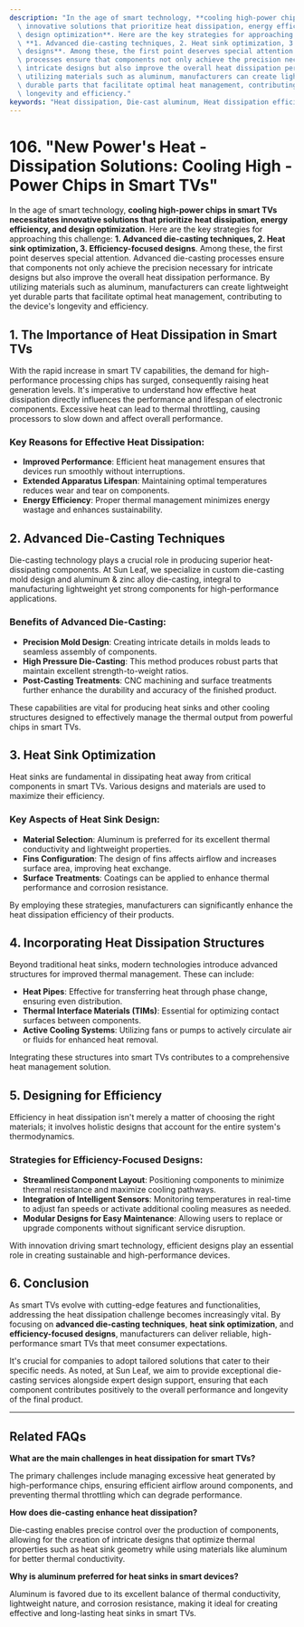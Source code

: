 ```yaml
---
description: "In the age of smart technology, **cooling high-power chips in smart TVs necessitates\
  \ innovative solutions that prioritize heat dissipation, energy efficiency, and\
  \ design optimization**. Here are the key strategies for approaching this challenge:\
  \ **1. Advanced die-casting techniques, 2. Heat sink optimization, 3. Efficiency-focused\
  \ designs**. Among these, the first point deserves special attention. Advanced die-casting\
  \ processes ensure that components not only achieve the precision necessary for\
  \ intricate designs but also improve the overall heat dissipation performance. By\
  \ utilizing materials such as aluminum, manufacturers can create lightweight yet\
  \ durable parts that facilitate optimal heat management, contributing to the device's\
  \ longevity and efficiency."
keywords: "Heat dissipation, Die-cast aluminum, Heat dissipation efficiency, Heat sink"
---
```

# 106. "New Power's Heat - Dissipation Solutions: Cooling High - Power Chips in Smart TVs"

In the age of smart technology, **cooling high-power chips in smart TVs necessitates innovative solutions that prioritize heat dissipation, energy efficiency, and design optimization**. Here are the key strategies for approaching this challenge: **1. Advanced die-casting techniques, 2. Heat sink optimization, 3. Efficiency-focused designs**. Among these, the first point deserves special attention. Advanced die-casting processes ensure that components not only achieve the precision necessary for intricate designs but also improve the overall heat dissipation performance. By utilizing materials such as aluminum, manufacturers can create lightweight yet durable parts that facilitate optimal heat management, contributing to the device's longevity and efficiency.

## **1. The Importance of Heat Dissipation in Smart TVs**

With the rapid increase in smart TV capabilities, the demand for high-performance processing chips has surged, consequently raising heat generation levels. It's imperative to understand how effective heat dissipation directly influences the performance and lifespan of electronic components. Excessive heat can lead to thermal throttling, causing processors to slow down and affect overall performance. 

### Key Reasons for Effective Heat Dissipation:

- **Improved Performance**: Efficient heat management ensures that devices run smoothly without interruptions.
- **Extended Apparatus Lifespan**: Maintaining optimal temperatures reduces wear and tear on components.
- **Energy Efficiency**: Proper thermal management minimizes energy wastage and enhances sustainability.

## **2. Advanced Die-Casting Techniques**

Die-casting technology plays a crucial role in producing superior heat-dissipating components. At Sun Leaf, we specialize in custom die-casting mold design and aluminum & zinc alloy die-casting, integral to manufacturing lightweight yet strong components for high-performance applications. 

### Benefits of Advanced Die-Casting:

- **Precision Mold Design**: Creating intricate details in molds leads to seamless assembly of components.
- **High Pressure Die-Casting**: This method produces robust parts that maintain excellent strength-to-weight ratios.
- **Post-Casting Treatments**: CNC machining and surface treatments further enhance the durability and accuracy of the finished product.

These capabilities are vital for producing heat sinks and other cooling structures designed to effectively manage the thermal output from powerful chips in smart TVs.

## **3. Heat Sink Optimization**

Heat sinks are fundamental in dissipating heat away from critical components in smart TVs. Various designs and materials are used to maximize their efficiency.

### Key Aspects of Heat Sink Design:

- **Material Selection**: Aluminum is preferred for its excellent thermal conductivity and lightweight properties.
- **Fins Configuration**: The design of fins affects airflow and increases surface area, improving heat exchange.
- **Surface Treatments**: Coatings can be applied to enhance thermal performance and corrosion resistance.

By employing these strategies, manufacturers can significantly enhance the heat dissipation efficiency of their products.

## **4. Incorporating Heat Dissipation Structures**

Beyond traditional heat sinks, modern technologies introduce advanced structures for improved thermal management. These can include:

- **Heat Pipes**: Effective for transferring heat through phase change, ensuring even distribution.
- **Thermal Interface Materials (TIMs)**: Essential for optimizing contact surfaces between components.
- **Active Cooling Systems**: Utilizing fans or pumps to actively circulate air or fluids for enhanced heat removal.

Integrating these structures into smart TVs contributes to a comprehensive heat management solution.

## **5. Designing for Efficiency**

Efficiency in heat dissipation isn't merely a matter of choosing the right materials; it involves holistic designs that account for the entire system's thermodynamics.

### Strategies for Efficiency-Focused Designs:

- **Streamlined Component Layout**: Positioning components to minimize thermal resistance and maximize cooling pathways.
- **Integration of Intelligent Sensors**: Monitoring temperatures in real-time to adjust fan speeds or activate additional cooling measures as needed.
- **Modular Designs for Easy Maintenance**: Allowing users to replace or upgrade components without significant service disruption.

With innovation driving smart technology, efficient designs play an essential role in creating sustainable and high-performance devices.

## **6. Conclusion**

As smart TVs evolve with cutting-edge features and functionalities, addressing the heat dissipation challenge becomes increasingly vital. By focusing on **advanced die-casting techniques**, **heat sink optimization**, and **efficiency-focused designs**, manufacturers can deliver reliable, high-performance smart TVs that meet consumer expectations. 

It's crucial for companies to adopt tailored solutions that cater to their specific needs. As noted, at Sun Leaf, we aim to provide exceptional die-casting services alongside expert design support, ensuring that each component contributes positively to the overall performance and longevity of the final product.

---

## Related FAQs

**What are the main challenges in heat dissipation for smart TVs?**

The primary challenges include managing excessive heat generated by high-performance chips, ensuring efficient airflow around components, and preventing thermal throttling which can degrade performance.

**How does die-casting enhance heat dissipation?**

Die-casting enables precise control over the production of components, allowing for the creation of intricate designs that optimize thermal properties such as heat sink geometry while using materials like aluminum for better thermal conductivity.

**Why is aluminum preferred for heat sinks in smart devices?**

Aluminum is favored due to its excellent balance of thermal conductivity, lightweight nature, and corrosion resistance, making it ideal for creating effective and long-lasting heat sinks in smart TVs.
